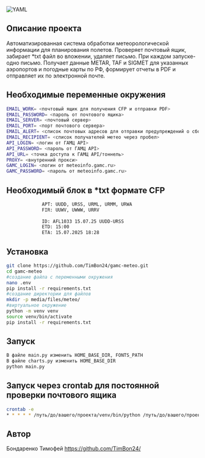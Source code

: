 ![YAML](https://img.shields.io/badge/YAML-2.0-blue?logo=yaml&logoColor=white)

## Описание проекта

Автоматизированная система обработки метеорологической информации для планирования полетов.
Проверяет почтовый ящик, забирает *txt файл во вложении, удаляет письмо. При каждом запуске- одно письмо.
Получает данные METAR, TAF и SIGMET для указанных аэропортов и погодные карты по РФ,
формирует отчеты в PDF и отправляет их по электронной почте.

## Необходимые переменные окружения
```bash
EMAIL_WORK= <почтовый ящик для получения CFP и отправки PDF>
EMAIL_PASSWORD= <пароль от почтового ящика>
EMAIL_SERVER= <почтовый сервер>
EMAIL_PORT= <порт почтового сервера>
EMAIL_ALERT= <список почтовых адресов для отправки предупреждений о сбое через пробел>
EMAIL_RECIPIENT= <список получателей метео через пробел>
API_LOGIN= <логин от ГАМЦ API>
API_PASSWORD= <пароль от ГАМЦ API>
API_URL= <точка доступа к ГАМЦ API/тоннель>
PROXY= <внутренний прокси>
GAMC_LOGIN= <логин от meteoinfo.gamc.ru>
GAMC_PASSWORD= <пароль от meteoinfo.gamc.ru>
```
## Необходимый блок в *txt формате CFP
```bash
             APT: UUDD, URSS, URML, URMM, URWA
             FIR: UUWV, UWWW, URRV
             
             ID: AFL1033 15.07.25 UUDD-URSS
             ETD: 15:00
             ETA: 15.07.2025 18:28
```

## Установка
```bash
git clone https://github.com/TimBon24/gamc-meteo.git
cd gamc-meteo
#создание файла c переменными окружения
nano .env
pip install -r requirements.txt
#создание директории для файлов
mkdir -p media/files/meteo/
#виртуальное окружение
python -m venv venv
source venv/bin/activate
pip install -r requirements.txt 
```
## Запуск
```bash
В файле main.py изменить HOME_BASE_DIR, FONTS_PATH
В файле charts.py изменить HOME_BASE_DIR
python main.py
```

## Запуск через crontab для постоянной проверки почтового ящика
```bash
crontab -e 
* * * * * /путь/до/вашего/проекта/venv/bin/python /путь/до/вашего/проекта/main.py
```

## Автор
Бондаренко Тимофей https://github.com/TimBon24/
